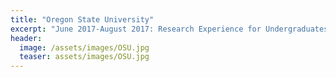 ```yaml
---
title: "Oregon State University"
excerpt: "June 2017-August 2017: Research Experience for Undergraduates Intern"
header:
  image: /assets/images/OSU.jpg
  teaser: assets/images/OSU.jpg
---
```

